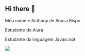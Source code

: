 ## Hi there 👋

Meu nome e Anthony de Sousa Bispo

Estudante do Alura 

Estudante da linguagem Javascript

![](https://media1.tenor.com/m/qi8UYyqCuucAAAAd/robert-arboleda-spfc.gif)
